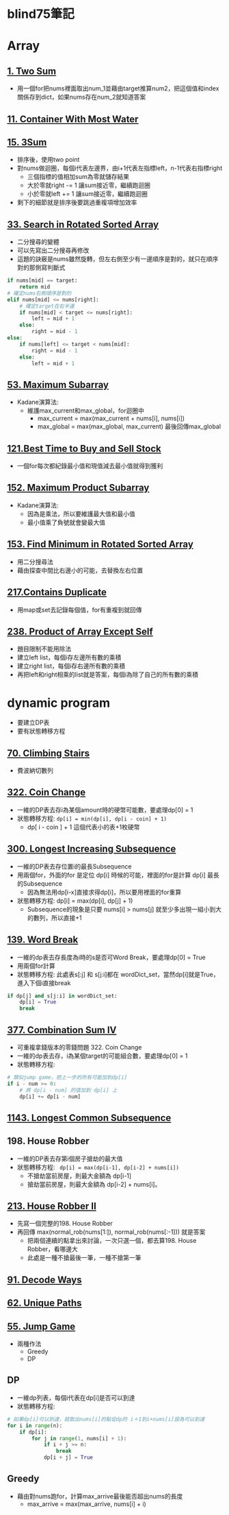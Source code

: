 # blind75筆記

# Array

## [1. Two Sum](https://leetcode.com/problems/two-sum/description/)
* 用一個for把nums裡面取出num_1並藉由target推算num2，把這個值和index關係存到dict，如果nums存在num_2就知道答案

## [11. Container With Most Water]()

## [15. 3Sum](https://leetcode.com/problems/3sum/description/)
* 排序後，使用two point
* 對nums做迴圈，每個i代表左邊界，由i+1代表左指標left，n-1代表右指標right
  * 三個指標的值相加sum為零就儲存結果
  * 大於零就right -= 1 讓sum接近零，繼續跑迴圈 
  * 小於零就left += 1 讓sum接近零，繼續跑迴圈 
* 剩下的細節就是排序後要跳過重複項增加效率

## [33. Search in Rotated Sorted Array](https://leetcode.com/problems/search-in-rotated-sorted-array/description/)
* 二分搜尋的變體
* 可以先寫出二分搜尋再修改
* 這題的訣竅是nums雖然旋轉，但左右側至少有一邊順序是對的，就只在順序對的那側寫判斷式
``` python
if nums[mid] == target:
    return mid
# 確定nums右側順序是對的
elif nums[mid] <= nums[right]:
    # 確定target在右半邊
    if nums[mid] < target <= nums[right]:
        left = mid + 1
    else:
        right = mid - 1
else:
    if nums[left] <= target < nums[mid]:
        right = mid - 1
    else:
        left = mid + 1
```

## [53. Maximum Subarray](https://leetcode.com/problems/maximum-subarray/description/)
* Kadane演算法: 
  * 維護max_current和max_global，for迴圈中 
    * max_current = max(max_current + nums[i], nums[i])
    * max_global = max(max_global, max_current) 最後回傳max_global

## [121.Best Time to Buy and Sell Stock](https://leetcode.com/problems/best-time-to-buy-and-sell-stock/)
* 一個for每次都紀錄最小值和現值減去最小值就得到獲利

## [152. Maximum Product Subarray](https://leetcode.com/problems/maximum-product-subarray/description/)
* Kadane演算法: 
  * 因為是乘法，所以要維護最大值和最小值
  * 最小值乘了負號就會變最大值

## [153. Find Minimum in Rotated Sorted Array](https://leetcode.com/problems/find-minimum-in-rotated-sorted-array/description/)
* 用二分搜尋法
* 藉由探查中間比右邊小的可能，去替換左右位置

## [217.Contains Duplicate](https://leetcode.com/problems/contains-duplicate/)
* 用map或set去記錄每個值，for有重複到就回傳

## [238. Product of Array Except Self](https://leetcode.com/problems/product-of-array-except-self/description/)
* 題目限制不能用除法
* 建立left list，每個i存左邊所有數的乘積
* 建立right list，每個i存右邊所有數的乘積
* 再把left和right相乘的list就是答案，每個i為除了自己的所有數的乘積

# dynamic program
* 要建立DP表
* 要有狀態轉移方程

## [70. Climbing Stairs](https://leetcode.com/problems/climbing-stairs/)
* 費波納切數列

## [322. Coin Change](https://leetcode.com/problems/coin-change/)
* 一維的DP表去存i為某個amount時的硬幣可能數，要處理dp[0] = 1
* 狀態轉移方程: `dp[i] = min(dp[i], dp[i - coin] + 1)`
  * dp[ i - coin ] + 1 這個代表小的表+1枚硬幣

## [300. Longest Increasing Subsequence](https://leetcode.com/problems/longest-increasing-subsequence/description/)
* 一維的DP表去存位置i的最長Subsequence
* 用兩個for，外面的for 是定位 dp[i] 時候的可能，裡面的for是計算 dp[i]  最長的Subsequence
  * 因為無法用dp[i-x]直接求得dp[i]，所以要用裡面的for重算
* 狀態轉移方程: dp[i] = max(dp[i], dp[j] + 1)
   * Subsequence的現象是只要 nums[i] > nums[j] 就至少多出現一組小到大的數列，所以直接+1

## [139. Word Break](https://leetcode.com/problems/word-break/)
* 一維的dp表去存長度為i時的s是否可Word Break，要處理dp[0] = True
* 用兩個for計算
* 狀態轉移方程: 此處表s[:j] 和 s[j:i]都在 wordDict_set，當然dp[i]就是True，進入下個i直接break
``` python
if dp[j] and s[j:i] in wordDict_set:
    dp[i] = True
    break
```

## [377. Combination Sum IV](https://leetcode.com/problems/combination-sum-iv/)
* 可重複拿錢版本的零錢問題 322. Coin Change
* 一維的dp表去存，i為某個target的可能組合數，要處理dp[0] = 1
* 狀態轉移方程:
``` python
# 類似jump game，把上一步的所有可能加到dp[i]
if i - num >= 0:
    # 將 dp[i - num] 的值加到 dp[i] 上
    dp[i] += dp[i - num]
```

## [1143. Longest Common Subsequence](https://leetcode.com/problems/longest-common-subsequence/)


## 198. House Robber
* 一維的DP表去存第i個房子搶劫的最大值
* 狀態轉移方程: ` dp[i] = max(dp[i-1], dp[i-2] + nums[i])`
  * 不搶劫當前房屋，則最大金額為 dp[i-1]
  * 搶劫當前房屋，則最大金額為 dp[i-2] + nums[i]。

## [213. House Robber II](https://leetcode.com/problems/house-robber-ii/description/)
* 先寫一個完整的198. House Robber
* 再回傳 max(normal_rob(nums[1:]), normal_rob(nums[:-1])) 就是答案
  * 把兩個連續的點拿出來討論，一次只選一個，都去算198. House Robber，看哪邊大
  * 此處是一種不搶最後一筆，一種不搶第一筆

## [91. Decode Ways](https://leetcode.com/problems/decode-ways/description/)

## [62. Unique Paths](https://leetcode.com/problems/unique-paths/description/)

## [55. Jump Game](https://leetcode.com/problems/jump-game/description/)
* 兩種作法
  * Greedy
  * DP
## DP
* 一維dp列表，每個i代表在dp[i]是否可以到達
* 狀態轉移方程:
``` python
# 如果dp[i]可以到達，就取出nums[i]的點從dp的 i＋1到i+nums[i]設為可以到達
for i in range(n):
    if dp[i]:
        for j in range(1, nums[i] + 1):
            if i + j >= n:
                break
            dp[i + j] = True
```
## Greedy
* 藉由對nums跑for，計算max_arrive最後能否超出nums的長度
  * max_arrive = max(max_arrive, nums[i] + i)

